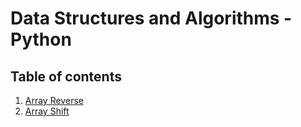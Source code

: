 # Data Structures and Algorithms - Python

## Table of contents

1. [Array Reverse](data_structures_and_algorithms/challenges/array_reverse/array_reverse.py)
1. [Array Shift](data_structures_and_algorithms/challenges/array_shift/array_shift.py)
